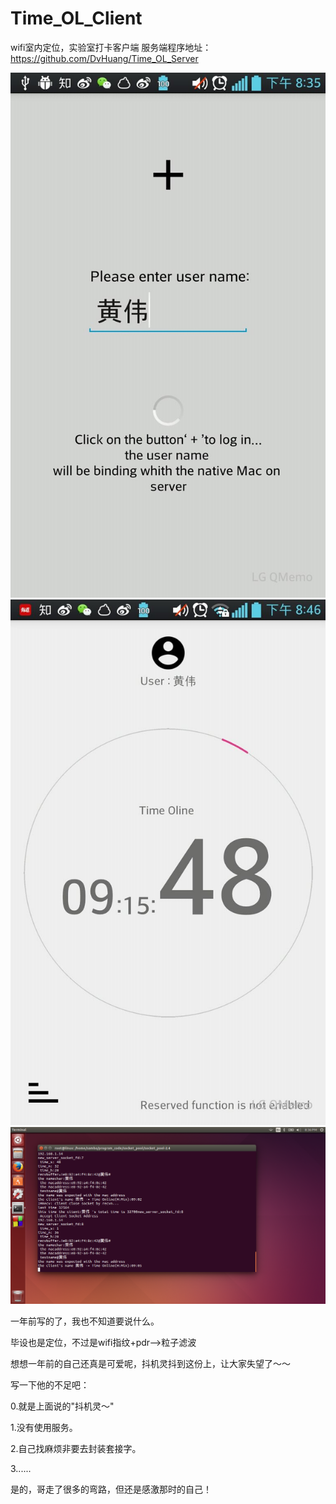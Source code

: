 # Time_OL_Client
wifi室内定位，实验室打卡客户端
服务端程序地址：https://github.com/DvHuang/Time_OL_Server


![image](https://github.com/DvHuang/Time_OL_Client/blob/master/login.jpg)
![image](https://github.com/DvHuang/Time_OL_Client/blob/master/time.jpg)
![image](https://github.com/DvHuang/Time_OL_Client/blob/master/server.PNG)

一年前写的了，我也不知道要说什么。

毕设也是定位，不过是wifi指纹+pdr-->粒子滤波

想想一年前的自己还真是可爱呢，抖机灵抖到这份上，让大家失望了～～

写一下他的不足吧：

0.就是上面说的"抖机灵～"

1.没有使用服务。

2.自己找麻烦非要去封装套接字。

3......

是的，哥走了很多的弯路，但还是感激那时的自己！
